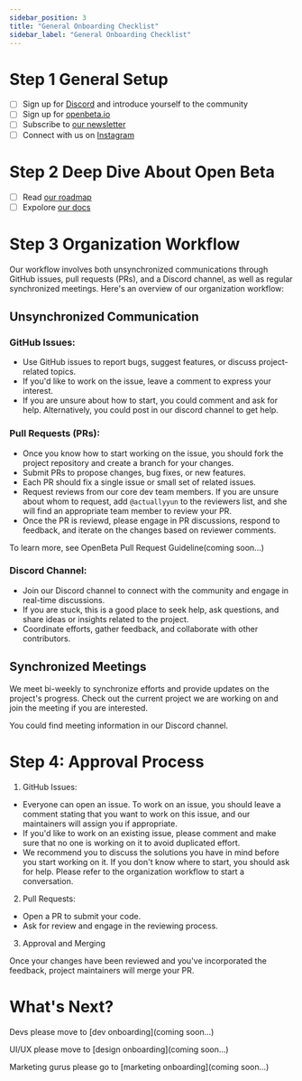 ```yaml
---
sidebar_position: 3
title: "General Onboarding Checklist"
sidebar_label: "General Onboarding Checklist"
---
```

# Step 1  General Setup
- [ ] Sign up for [Discord](https://discord.gg/RFufzsqRmJ) and introduce yourself to the community
- [ ] Sign up for [openbeta.io](https://openbeta.io/)
- [ ] Subscribe to [our newsletter](https://docs.openbeta.io/stay-connected)
- [ ] Connect with us on [Instagram](https://www.instagram.com/openbetaproject/)

# Step 2 Deep Dive About Open Beta

- [ ] Read [our roadmap](https://docs.openbeta.io/introduction/roadmap)
- [ ] Expolore [our docs](https://docs.openbeta.io/)

# Step 3 Organization Workflow
Our workflow involves both unsynchronized communications through GitHub issues, pull requests (PRs), and a Discord channel, as well as regular synchronized meetings. Here's an overview of our organization workflow:

## Unsynchronized Communication

### GitHub Issues:

- Use GitHub issues to report bugs, suggest features, or discuss project-related topics.
- If you'd like to work on the issue, leave a comment to express your interest.
- If you are unsure about how to start, you could comment and ask for help. Alternatively, you could post in our discord channel to get help.

### Pull Requests (PRs):

- Once you know how to start working on the issue, you should fork the project repository and create a branch for your changes. 
- Submit PRs to propose changes, bug fixes, or new features.
- Each PR should fix a single issue or small set of related issues.
- Request reviews from our core dev team members. If you are unsure about whom to request, add `@actuallyyun` to the reviewers list, and she will find an appropriate team member to review your PR.
- Once the PR is reviewd, please engage in PR discussions, respond to feedback, and iterate on the changes based on reviewer comments.

To learn more, see OpenBeta Pull Request Guideline(coming soon...)

### Discord Channel:

- Join our Discord channel to connect with the community and engage in real-time discussions.
- If you are stuck, this is a good place to seek help, ask questions, and share ideas or insights related to the project.
- Coordinate efforts, gather feedback, and collaborate with other contributors.


## Synchronized Meetings
We meet bi-weekly to synchronize efforts and provide updates on the project's progress. Check out the current project we are working on and join the meeting if you are interested.

You could find meeting information in our Discord channel.

# Step 4: Approval Process
1. GitHub Issues: 

- Everyone can open an issue. To work on an issue, you should leave a comment stating that you want to work on this issue, and our maintainers will assign you if appropriate.
- If you'd like to work on an existing issue, please comment and make sure that no one is working on it to avoid duplicated effort.
- We recommend you to discuss the solutions you have in mind before you start working on it. If you don't know where to start, you should ask for help. Please refer to the organization workflow to start a conversation. 

2. Pull Requests:

- Open a PR to submit your code.
- Ask for review and engage in the reviewing process.

3. Approval and Merging

Once your changes have been reviewed and you've incorporated the feedback, project maintainers will merge your PR. 


# What's Next?
Devs please move to [dev onboarding](coming soon...)

UI/UX please move to [design onboarding](coming soon...)

Marketing gurus please go to [marketing onboarding](coming soon...)